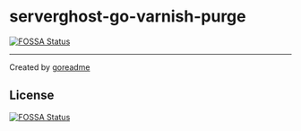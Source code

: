 # serverghost-go-varnish-purge
[![FOSSA Status](https://app.fossa.io/api/projects/git%2Bgithub.com%2Fmartip07%2Fserverghost-go-varnish-purge.svg?type=shield)](https://app.fossa.io/projects/git%2Bgithub.com%2Fmartip07%2Fserverghost-go-varnish-purge?ref=badge_shield)



---

Created by [goreadme](https://github.com/apps/goreadme)


## License
[![FOSSA Status](https://app.fossa.io/api/projects/git%2Bgithub.com%2Fmartip07%2Fserverghost-go-varnish-purge.svg?type=large)](https://app.fossa.io/projects/git%2Bgithub.com%2Fmartip07%2Fserverghost-go-varnish-purge?ref=badge_large)